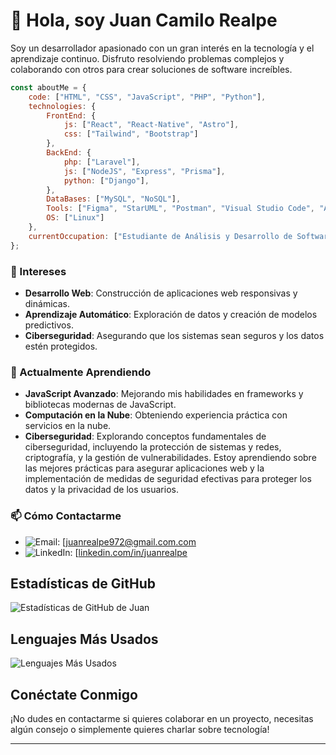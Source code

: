 # 👋 Hola, soy Juan Camilo Realpe
Soy un desarrollador apasionado con un gran interés en la tecnología y el aprendizaje continuo. Disfruto resolviendo problemas complejos y colaborando con otros para crear soluciones de software increíbles.

```javascript
const aboutMe = {
    code: ["HTML", "CSS", "JavaScript", "PHP", "Python"],
    technologies: {
        FrontEnd: {
            js: ["React", "React-Native", "Astro"],
            css: ["Tailwind", "Bootstrap"]
        },
        BackEnd: {
            php: ["Laravel"],
            js: ["NodeJS", "Express", "Prisma"],
            python: ["Django"],
        },
        DataBases: ["MySQL", "NoSQL"],
        Tools: ["Figma", "StarUML", "Postman", "Visual Studio Code", "Android Studio"],
        OS: ["Linux"]
    },
    currentOccupation: ["Estudiante de Análisis y Desarrollo de Software, y Desarrollador FullStack"]
};
```

### 👀 Intereses
- **Desarrollo Web**: Construcción de aplicaciones web responsivas y dinámicas.
- **Aprendizaje Automático**: Exploración de datos y creación de modelos predictivos.
- **Ciberseguridad**: Asegurando que los sistemas sean seguros y los datos estén protegidos.

### 🌱 Actualmente Aprendiendo
- **JavaScript Avanzado**: Mejorando mis habilidades en frameworks y bibliotecas modernas de JavaScript.
- **Computación en la Nube**: Obteniendo experiencia práctica con servicios en la nube.
- **Ciberseguridad**: Explorando conceptos fundamentales de ciberseguridad, incluyendo la protección de sistemas y redes, criptografía, y la gestión de vulnerabilidades. Estoy aprendiendo sobre las mejores prácticas para asegurar aplicaciones web y la implementación de medidas de seguridad efectivas para proteger los datos y la privacidad de los usuarios.

### 📫 Cómo Contactarme
- ![Email](https://img.shields.io/badge/Email-your--email@example.com-blue?style=flat-square&logo=gmail&logoColor=white): [[juanrealpe972@gmail.com.com](mailto:juanrealpe972@gmail.com.com](https://mail.google.com/mail/u/0/#inbox))
- ![LinkedIn](https://img.shields.io/badge/LinkedIn-Connect-blue?style=flat-square&logo=linkedin): [[linkedin.com/in/juanrealpe](https://linkedin.com/in/juanrealpe](https://www.linkedin.com/in/juan-camilo-realpe-ceron-9a271526a/))

## Estadísticas de GitHub
![Estadísticas de GitHub de Juan](https://github-readme-stats.vercel.app/api?username=juanrealpe972&show_icons=true&theme=radical)

## Lenguajes Más Usados
![Lenguajes Más Usados](https://github-readme-stats.vercel.app/api/top-langs/?username=juanrealpe972&layout=compact&theme=radical)

## Conéctate Conmigo
¡No dudes en contactarme si quieres colaborar en un proyecto, necesitas algún consejo o simplemente quieres charlar sobre tecnología!

---
